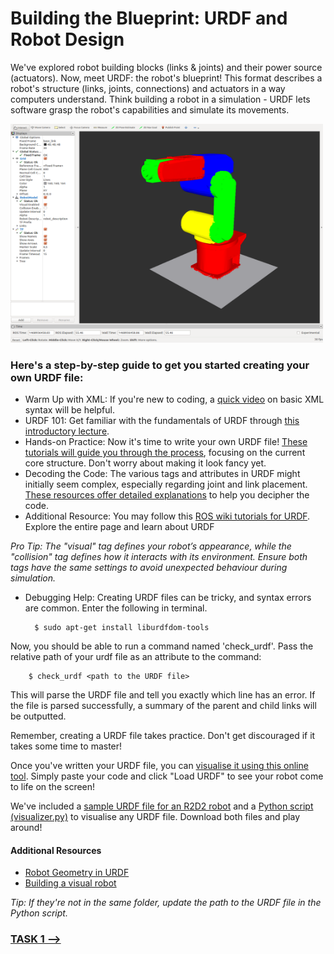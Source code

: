 # Building the Blueprint: URDF and Robot Design
We've explored robot building blocks (links & joints) and their power source (actuators). Now, meet URDF: the robot's blueprint! This format describes a robot's structure (links, joints, connections) and actuators in a way computers understand. Think building a robot in a simulation - URDF lets software grasp the robot's capabilities and simulate its movements.

<img src="https://github.com/Krishnendu8904/RobotDesign/blob/main/URDF/14689398051725704.png?raw=true" width="500" height="350">

### Here's a step-by-step guide to get you started creating your own URDF file:
 
* Warm Up with XML: If you're new to coding, a [quick video](https://www.youtube.com/watch?v=1JblVElt5K0) on basic XML syntax will be helpful.
* URDF 101: Get familiar with the fundamentals of URDF through [this introductory lecture](https://ocw.tudelft.nl/course-lectures/2-2-1-introduction-to-urdf).
* Hands-on Practice: Now it's time to write your own URDF file! [These tutorials will guide you through the process](http://wiki.ros.org/urdf/Tutorials/Create%20your%20own%20urdf%20file), focusing on the current core structure. Don't worry about making it look fancy yet.
* Decoding the Code: The various tags and attributes in URDF might initially seem complex, especially regarding joint and link placement. [These resources offer detailed explanations](http://wiki.ros.org/urdf/Tutorials/Building%20a%20Visual%20Robot%20Model%20with%20URDF%20from%20Scratch) to help you decipher the code.
* Additional Resource: You may follow this [ROS wiki tutorials for URDF](http://wiki.ros.org/urdf). Explore the entire page and learn about URDF

_Pro Tip: The "visual" tag defines your robot’s appearance, while the "collision" tag defines how it interacts with its environment. Ensure both tags have the same settings to avoid unexpected behaviour during simulation._

* Debugging Help: Creating URDF files can be tricky, and syntax errors are common. Enter the following in terminal.

        $ sudo apt-get install liburdfdom-tools

Now, you should be able to run a command named 'check_urdf'. Pass the relative path of your urdf file as an attribute to the command:

        $ check_urdf <path to the URDF file>

This will parse the URDF file and tell you exactly which line has an error. If the file is parsed successfully, a summary of the parent and child links will be outputted.

Remember, creating a URDF file takes practice. Don't get discouraged if it takes some time to master! 

Once you've written your URDF file, you can [visualise it using this online tool](https://mymodelrobot.appspot.com/5629499534213120). Simply paste your code and click "Load URDF" to see your robot come to life on the screen! 

We've included a [sample URDF file for an R2D2 robot](https://github.com/Robotics-Club-IIT-BHU/Robotics-Camp-2023/blob/main/Mastering__Pybullet/PART_1/(2)%20Pybullet%20Basic%20Functions/sample.urdf) and a [Python script (visualizer.py)](https://github.com/Robotics-Club-IIT-BHU/Robotics-Camp-2023/blob/main/Mastering__Pybullet/PART_1/(2)%20Pybullet%20Basic%20Functions/visualizer.py) to visualise any URDF file. Download both files and play around!



#### Additional Resources

* [Robot Geometry in URDF](http://wiki.ros.org/urdf/Tutorials/Create%20your%20own%20urdf%20file)
* [Building a visual robot](http://wiki.ros.org/urdf/Tutorials/Building%20a%20Visual%20Robot%20Model%20with%20URDF%20from%20Scratch)

*Tip: If they're not in the same folder, update the path to the URDF file in the Python script.*


### [TASK 1 -->](https://github.com/Krishnendu8904/RobotDesign/blob/main/URDF/urdf_task_A.md)
